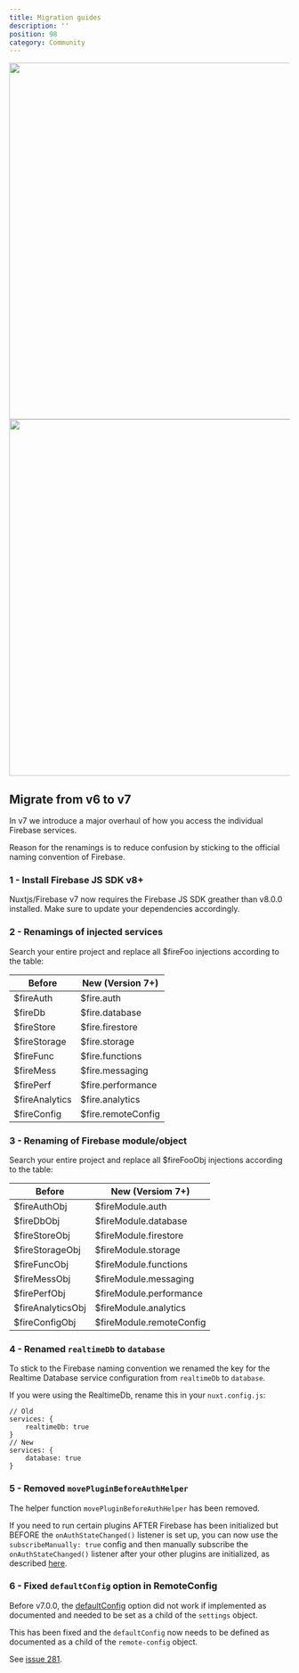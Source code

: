 ```yaml
---
title: Migration guides
description: ''
position: 98
category: Community
---
```


<img src="/version7.png" class="light-img" width="1280" height="640" alt="" />
<img src="/version7-dark.png" class="dark-img" width="1280" height="640" alt=""/>

## Migrate from v6 to v7

In v7 we introduce a major overhaul of how you access the individual Firebase services.

Reason for the renamings is to reduce confusion by sticking to the official naming convention of Firebase.

### 1 - Install Firebase JS SDK v8+

Nuxtjs/Firebase v7 now requires the Firebase JS SDK greather than v8.0.0 installed. Make sure to update your dependencies accordingly.

### 2 - Renamings of injected services

Search your entire project and replace all $fireFoo injections according to the table:

| Before         | New (Version 7+)   |
| -------------- | ------------------ |
| $fireAuth      | $fire.auth         |
| $fireDb        | $fire.database     |
| $fireStore     | $fire.firestore    |
| $fireStorage   | $fire.storage      |
| $fireFunc      | $fire.functions    |
| $fireMess      | $fire.messaging    |
| $firePerf      | $fire.performance  |
| $fireAnalytics | $fire.analytics    |
| $fireConfig    | $fire.remoteConfig |

### 3 - Renaming of Firebase module/object

Search your entire project and replace all $fireFooObj injections according to the table:

| Before            | New (Versiom 7+)         |
| ----------------- | ------------------------ |
| $fireAuthObj      | $fireModule.auth         |
| $fireDbObj        | $fireModule.database     |
| $fireStoreObj     | $fireModule.firestore    |
| $fireStorageObj   | $fireModule.storage      |
| $fireFuncObj      | $fireModule.functions    |
| $fireMessObj      | $fireModule.messaging    |
| $firePerfObj      | $fireModule.performance  |
| $fireAnalyticsObj | $fireModule.analytics    |
| $fireConfigObj    | $fireModule.remoteConfig |

### 4 - Renamed `realtimeDb` to `database`

To stick to the Firebase naming convention we renamed the key for the Realtime Database service configuration from `realtimeDb` to `database`.

If you were using the RealtimeDb, rename this in your `nuxt.config.js`:

```js[nuxt.config.js]
// Old
services: {
    realtimeDb: true
}
// New
services: {
    database: true
}
```

### 5 - Removed `movePluginBeforeAuthHelper`

The helper function `movePluginBeforeAuthHelper` has been removed.

If you need to run certain plugins AFTER Firebase has been initialized but BEFORE the `onAuthStateChanged()` listener is set up, you can now use the `subscribeManually: true` config and then manually subscribe the `onAuthStateChanged()` listener after your other plugins are initialized, as described [here](/service-options/auth#subscribemanually).

### 6 - Fixed `defaultConfig` option in RemoteConfig

Before v7.0.0, the [defaultConfig](/service-options/remote-config) option did not work if implemented as documented and needed to be set as a child of the `settings` object.

This has been fixed and the `defaultConfig` now needs to be defined as documented as a child of the `remote-config` object.

See [issue 281](https://github.com/nuxt-community/firebase-module/issues/281).

